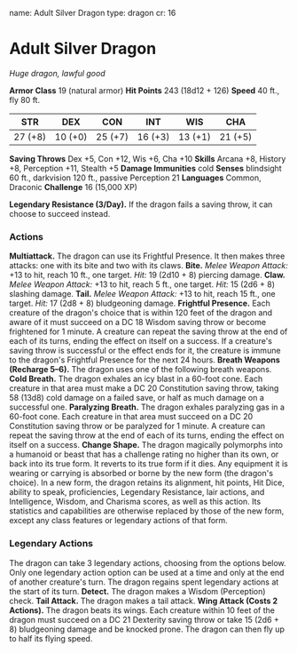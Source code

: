 name: Adult Silver Dragon
type: dragon
cr: 16

# Adult Silver Dragon
_Huge dragon, lawful good_

**Armor Class** 19 (natural armor)
**Hit Points** 243 (18d12 + 126)
**Speed** 40 ft., fly 80 ft.

| STR     | DEX     | CON     | INT     | WIS     | CHA     |
|---------|---------|---------|---------|---------|---------|
| 27 (+8) | 10 (+0) | 25 (+7) | 16 (+3) | 13 (+1) | 21 (+5) |

**Saving Throws** Dex +5, Con +12, Wis +6, Cha +10
**Skills** Arcana +8, History +8, Perception +11, Stealth +5
**Damage Immunities** cold
**Senses** blindsight 60 ft., darkvision 120 ft., passive Perception 21
**Languages** Common, Draconic
**Challenge** 16 (15,000 XP)

**Legendary Resistance (3/Day).** If the dragon fails a saving throw, it can choose to succeed instead.

### Actions
**Multiattack.** The dragon can use its Frightful Presence. It then makes three attacks: one with its bite and two with its claws.
**Bite.** _Melee Weapon Attack:_ +13 to hit, reach 10 ft., one target. _Hit:_ 19 (2d10 + 8) piercing damage.
**Claw.** _Melee Weapon Attack:_ +13 to hit, reach 5 ft., one target. _Hit:_ 15 (2d6 + 8) slashing damage.
**Tail.** _Melee Weapon Attack:_ +13 to hit, reach 15 ft., one target. _Hit:_ 17 (2d8 + 8) bludgeoning damage.
**Frightful Presence.** Each creature of the dragon's choice that is within 120 feet of the dragon and aware of it must succeed on a DC 18 Wisdom saving throw or become frightened for 1 minute. A creature can repeat the saving throw at the end of each of its turns, ending the effect on itself on a success. If a creature's saving throw is successful or the effect ends for it, the creature is immune to the dragon's Frightful Presence for the next 24 hours.
**Breath Weapons (Recharge 5–6).** The dragon uses one of the following breath weapons.
**Cold Breath.** The dragon exhales an icy blast in a 60-foot cone. Each creature in that area must make a DC 20 Constitution saving throw, taking 58 (13d8) cold damage on a failed save, or half as much damage on a successful one.
**Paralyzing Breath.** The dragon exhales paralyzing gas in a 60-foot cone. Each creature in that area must succeed on a DC 20 Constitution saving throw or be paralyzed for 1 minute. A creature can repeat the saving throw at the end of each of its turns, ending the effect on itself on a success.
**Change Shape.** The dragon magically polymorphs into a humanoid or beast that has a challenge rating no higher than its own, or back into its true form. It reverts to its true form if it dies. Any equipment it is wearing or carrying is absorbed or borne by the new form (the dragon's choice).
In a new form, the dragon retains its alignment, hit points, Hit Dice, ability to speak, proficiencies, Legendary Resistance, lair actions, and Intelligence, Wisdom, and Charisma scores, as well as this action. Its statistics and capabilities are otherwise replaced by those of the new form, except any class features or legendary actions of that form.

### Legendary Actions
The dragon can take 3 legendary actions, choosing from the options below. Only one legendary action option can be used at a time and only at the end of another creature's turn. The dragon regains spent legendary actions at the start of its turn.
**Detect.** The dragon makes a Wisdom (Perception) check.
**Tail Attack.** The dragon makes a tail attack.
**Wing Attack (Costs 2 Actions).** The dragon beats its wings. Each creature within 10 feet of the dragon must succeed on a DC 21 Dexterity saving throw or take 15 (2d6 + 8) bludgeoning damage and be knocked prone. The dragon can then fly up to half its flying speed.
